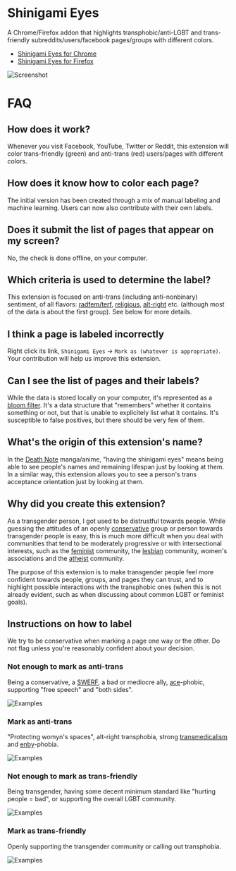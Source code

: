 # Shinigami Eyes

A Chrome/Firefox addon that highlights transphobic/anti-LGBT and trans-friendly subreddits/users/facebook pages/groups with different colors.

* [Shinigami Eyes for Chrome](https://chrome.google.com/webstore/detail/ijcpiojgefnkmcadacmacogglhjdjphj/)
* [Shinigami Eyes for Firefox](https://addons.mozilla.org/en-US/firefox/addon/shinigami-eyes/)

![Screenshot](https://raw.githubusercontent.com/shinigami-eyes/shinigami-eyes/master/images/preview.png)

# FAQ
## How does it work?
Whenever you visit Facebook, YouTube, Twitter or Reddit, this extension will color trans-friendly (green) and anti-trans (red) users/pages with different colors.

## How does it know how to color each page?
The initial version has been created through a mix of manual labeling and machine learning. Users can now also contribute with their own labels.

## Does it submit the list of pages that appear on my screen?
No, the check is done offline, on your computer.

## Which criteria is used to determine the label?
This extension is focused on anti-trans (including anti-nonbinary) sentiment, of all flavors: [radfem/terf](https://rationalwiki.org/wiki/Trans-exclusionary_radical_feminism), [religious](https://rationalwiki.org/wiki/Gender_ideology), [alt-right](https://rationalwiki.org/wiki/Alt-right) etc. (although most of the data is about the first group). See below for more details.

## I think a page is labeled incorrectly
Right click its link, `Shinigami Eyes` -> `Mark as (whatever is appropriate)`. Your contribution will help us improve this extension.

## Can I see the list of pages and their labels?
While the data is stored locally on your computer, it's represented as a [bloom filter](https://en.wikipedia.org/wiki/Bloom_filter). It's a data structure that "remembers" whether it contains something or not, but that is unable to explicitely list what it contains.
It's susceptible to false positives, but there should be very few of them.

## What's the origin of this extension's name?
In the [Death Note](https://en.wikipedia.org/wiki/Death_Note) manga/anime, "having the shinigami eyes" means being able to see people's names and remaining lifespan just by looking at them. In a similar way, this extension allows you to see a person's trans acceptance orientation just by looking at them.

## Why did you create this extension?
As a transgender person, I got used to be distrustful towards people. While guessing the attitudes of an openly [conservative](https://rationalwiki.org/wiki/Pope_Francis#On_gender.2C_sex_and_sexuality) group or person towards transgender people is easy, this is much more difficult when you deal with communities that tend to be moderately progressive or with intersectional interests, such as the [feminist](https://rationalwiki.org/wiki/Trans-exclusionary_radical_feminism) community, the [lesbian](https://www.pinknews.co.uk/2018/07/07/anti-trans-group-allowed-to-lead-pride-in-london-march-after-hijack/) community, women's associations and the [atheist](https://the-orbit.net/zinniajones/2014/05/atheist-transphobia-superstition-over-science/) community.

The purpose of this extension is to make transgender people feel more confident towards people, groups, and pages they can trust, and to highlight possible interactions with the transphobic ones (when this is not already evident, such as when discussing about common LGBT or feminist goals).

## Instructions on how to label
We try to be conservative when marking a page one way or the other. Do not flag unless you're reasonably confident about your decision.
### Not enough to mark as anti-trans
Being a conservative, a [SWERF](https://rationalwiki.org/wiki/Trans-exclusionary_radical_feminism#Sex_worker-exclusionary_radical_feminism), a bad or mediocre ally, [ace](https://rationalwiki.org/wiki/Asexuality)-phobic, supporting "free speech" and "both sides".

![Examples](https://raw.githubusercontent.com/shinigami-eyes/shinigami-eyes/master/images/example-not-anti-trans.png)
### Mark as anti-trans
"Protecting womyn's spaces", alt-right transphobia, strong [transmedicalism](https://rationalwiki.org/wiki/Transgender_glossary#Truscum) and [enby](https://rationalwiki.org/wiki/Non-binary_gender)-phobia.

![Examples](https://raw.githubusercontent.com/shinigami-eyes/shinigami-eyes/master/images/example-anti-trans.png)
### Not enough to mark as trans-friendly
Being transgender, having some decent minimum standard like "hurting people = bad", or supporting the overall LGBT community.

![Examples](https://raw.githubusercontent.com/shinigami-eyes/shinigami-eyes/master/images/example-not-trans-friendly.png)
### Mark as trans-friendly
Openly supporting the transgender community or calling out transphobia.

![Examples](https://raw.githubusercontent.com/shinigami-eyes/shinigami-eyes/master/images/example-trans-friendly.png)
